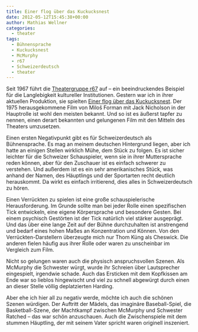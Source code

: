 ```yaml
---
title: Einer flog über das Kuckucksnest
date: 2012-05-12T15:45:38+00:00
author: Mathias Wellner
categories:
  - theater
tags:
  - Bühnensprache
  - Kuckucksnest
  - McMurphy
  - r67
  - Schweizerdeutsch
  - theater
---
```

Seit 1967 führt die [Theatergruppe r67](http://www.r67.ch) auf &ndash; ein beeindruckendes Beispiel für die Langlebigkeit kultureller Institutionen. Gestern war ich in ihrer aktuellen Produktion, sie spielten [Einer flog über das Kuckucksnest](http://de.wikipedia.org/wiki/Einer_flog_%C3%BCber_das_Kuckucksnest). Der 1975 herausgekommene Film von Miloš Forman mit Jack Nicholson in der Hauptrolle ist wohl den meisten bekannt. Und so ist es äußerst tapfer zu nennen, einen derart bekannten und gelungenen Film mit den Mitteln des Theaters umzusetzen. 

Einen ersten Negativpunkt gibt es für Schweizerdeutsch als Bühnensprache. Es mag an meinem deutschen Hintergrund liegen, aber ich hatte an einigen Stellen wirklich Mühe, dem Stück zu folgen. Es ist sicher leichter für die Schweizer Schauspieler, wenn sie in ihrer Muttersprache reden können, aber für den Zuschauer ist es einfach schwerer zu verstehen. Und außerdem ist es ein sehr amerikanisches Stück, was anhand der Namen, des Häuptlings und der Sportarten recht deutlich herauskommt. Da wirkt es einfach irritierend, dies alles in Schweizerdeutsch zu hören. 

Einen Verrückten zu spielen ist eine große schauspielerische Herausforderung. Im Grunde sollte man bei jeder Rolle einen spezifischen Tick entwickeln, eine eigene Körpersprache und besondere Gesten. Bei einem psychisch Gestörten ist der Tick natürlich viel stärker ausgeprägt. Und das über eine lange Zeit auf der Bühne durchzuhalten ist anstrengend und bedarf eines hohen Maßes an Konzentration und Können. Von den Verrückten-Darstellern überzeugte mich nur Thom Küng als Cheswick. Die anderen fielen häufig aus ihrer Rolle oder waren zu unscheinbar im Vergleich zum Film. 

Nicht so gelungen waren auch die physisch anspruchsvollen Szenen. Als McMurphy die Schwester würgt, wurde ihr Schreien über Lautsprecher eingespielt, irgendwie schade. Auch das Ersticken mit dem Kopfkissen am Ende war so lieblos hingewischt und viel zu schnell abgewürgt durch einen an dieser Stelle völlig deplatzierten Harding. 

Aber ehe ich hier all zu negativ werde, möchte ich auch die schönen Szenen würdigen. Der Auftritt der Mädels, das imaginäre Baseball-Spiel, die Basketball-Szene, der Machtkampf zwischen McMurphy und Schwester Ratched &ndash; das war schön anzuschauen. Auch die Zwischenspiele mit dem stummen Häuptling, der mit seinem Vater spricht waren originell inszeniert.